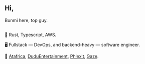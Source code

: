 ## Hi,

Bunmi here, top guy.

##

📍 Rust, Typescript, AWS.

🖥️ Fullstack — DevOps, and backend-heavy — software engineer.

🔗 [Atafrica](https://atafrica.org), [DuduEntertainment](https://www.duduworldent.org/), [PhlexIt](https://play.google.com/store/apps/details?id=com.phlex.consumer&hl=en), [Gaze](https://gazenft.vercel.app/).
